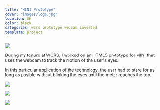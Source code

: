```yaml
---
title: "MINI Prototype"
cover: "images/logo.jpg"
location: UK
color: black
categories: wcrs prototype webcam inverted
template: project
---
```


![](/work/mini/images/1.jpg)

During my tenure at [WCRS](http://www.wcrs.com), I worked on an HTML5 prototype for [MINI](https://www.mini.co.uk) that uses the webcam to track the motion of the user's eyes.

In this particular application of the technology, the user had to stare for as long as posible without blinking the eyes until the meter reaches the top.

![](/work/mini/images/2.jpg)

![](/work/mini/images/3.jpg)

![](/work/mini/images/mini-wcrs.jpg)
